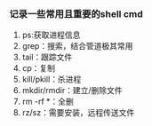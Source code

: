 ### 记录一些常用且重要的shell cmd

1. ps:获取进程信息
2. grep：搜索，结合管道极其常用
3. tail：跟踪文件
4. cp：复制
5. kill/pkill：杀进程
6. mkdir/rmdir：建立/删除文件
7. rm -rf *：全删
8. rz/sz：需要安装，远程传送文件